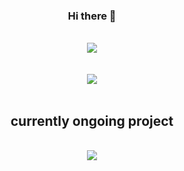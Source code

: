 <div align="center">
  
### Hi there 👋

<!--
**yeverchan/yeverchan** is a ✨ _special_ ✨ repository because its `README.md` (this file) appears on your GitHub profile.

Here are some ideas to get you started:

- 🔭 I’m currently working on ...
- 🌱 I’m currently learning ...
- 👯 I’m looking to collaborate on ...
- 🤔 I’m looking for help with ...
- 💬 Ask me about ...
- 📫 How to reach me: ...
- 😄 Pronouns: ...
- ⚡ Fun fact: ...
-->

<br/>
<a href="https://github.com/yeverchan">
  <img align="center" src="https://github-readme-stats.vercel.app/api?username=yeverchan&theme=dark" />
</a>  
<br/>
<br/>
<br/>
<a href="https://github.com/yeverchan">
  <img align="center" src="https://github-readme-stats.vercel.app/api/top-langs/?username=yeverchan&layout=compact&theme=dark" />
</a>
<br/>
<br/>
  
## currently ongoing project 
<br/>
<a href="https://github.com/yeverchan/sustainable_living_web">
  <img align="center" src="https://github-readme-stats.vercel.app/api/pin/?username=yeverchan&repo=sustainable_living_web&theme=dark" />
</a>
<br/>
</div>

